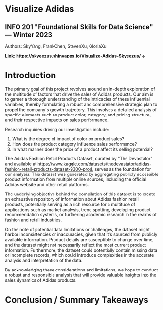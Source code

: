 # Visualize Adidas 
## INFO 201 "Foundational Skills for Data Science" — Winter 2023

Authors: SkyYang, FrankChen, StevenXu, GloriaXu

**Link: https://skyeezus.shinyapps.io/Visualize-Adidas-Skyeezus/ <-**

# Introduction

The primary goal of this project revolves around an in-depth exploration of the multitude of factors that drive the sales of Adidas products. Our aim is to garner a thorough understanding of the intricacies of these influential variables, thereby formulating a robust and comprehensive strategic plan to propel the company's growth trajectory. This involves a detailed analysis of specific elements such as product color, category, and pricing structure, and their respective impacts on sales performance.

Research inquiries driving our investigation include:

1. What is the degree of impact of color on product sales?
2. How does the product category influence sales performance?
3. In what manner does the price of a product affect its selling potential?

The Adidas Fashion Retail Products Dataset, curated by "The Devastator" and available at https://www.kaggle.com/datasets/thedevastator/adidas-fashion-retail-products-dataset-9300-prod, serves as the foundation for our analysis. This dataset was generated by aggregating publicly accessible product information from multiple online sources, including the official Adidas website and other retail platforms. 

The underlying objective behind the compilation of this dataset is to create an exhaustive repository of information about Adidas fashion retail products, potentially serving as a rich resource for a multitude of applications such as market analysis, trend spotting, developing product recommendation systems, or furthering academic research in the realms of fashion and retail industries. 

On the note of potential data limitations or challenges, the dataset might harbor inconsistencies or inaccuracies, given that it's sourced from publicly available information. Product details are susceptible to change over time, and the dataset might not necessarily reflect the most current product information. Furthermore, the dataset could potentially contain missing data or incomplete records, which could introduce complexities in the accurate analysis and interpretation of the data. 

By acknowledging these considerations and limitations, we hope to conduct a robust and responsible analysis that will provide valuable insights into the sales dynamics of Adidas products.

# Conclusion / Summary Takeaways

